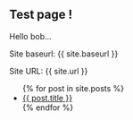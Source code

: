 ## Test page !
Hello bob...

Site baseurl: {{ site.baseurl }}

Site URL: {{ site.url }}

<ul>
  {% for post in site.posts %}
    <li>
      <a href="{{ site.baseurl }}{{ post.url }}">{{ post.title }}</a>
    </li>
  {% endfor %}
</ul>
